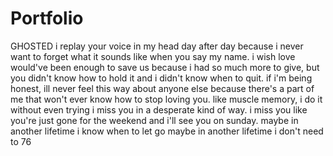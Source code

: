 # Portfolio 
GHOSTED
i replay your voice in my head day after day because i never want to forget what it sounds like when you say my name.
i wish love would've been enough to save us because i had so much more to give, but you didn't know how to hold it and i didn't know when to quit.
if i'm being honest, ill never feel this way about anyone else because there's a part of me that won't ever know how to stop loving you. like muscle memory, i do it without even trying
i miss you in a desperate kind of way. i miss you like you're just gone for the weekend and i'll see you on sunday.
maybe in another lifetime i know when to let go
maybe in another lifetime i don't need to
76
